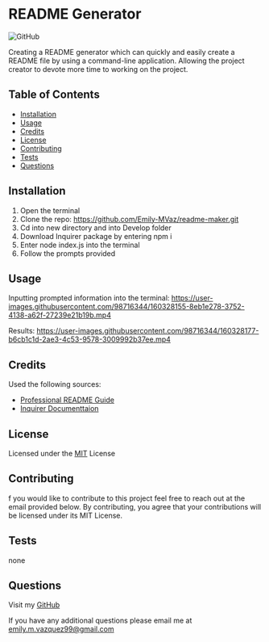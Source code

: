 
# README Generator

![GitHub](https://img.shields.io/badge/License-MIT-green)

Creating a README generator which can quickly and easily create a README file by using a command-line application. Allowing the project creator to devote more time to working on the project.
## Table of Contents
    
- [Installation](#installation)
- [Usage](#usage)
- [Credits](#credits)
- [License](#license)
- [Contributing](#contributing)
- [Tests](#tests)
- [Questions](#questions)
## Installation

1. Open the terminal
2. Clone the repo: https://github.com/Emily-MVaz/readme-maker.git
3. Cd into new directory and into Develop folder
4. Download Inquirer package by entering npm i
5. Enter node index.js into the terminal
6. Follow the prompts provided

## Usage

Inputting prompted information into the terminal: 
https://user-images.githubusercontent.com/98716344/160328155-8eb1e278-3752-4138-a62f-27239e21b19b.mp4

Results:
https://user-images.githubusercontent.com/98716344/160328177-b6cb1c1d-2ae3-4c53-9578-3009992b37ee.mp4


## Credits

Used the following sources:
- [Professional README Guide](https://coding-boot-camp.github.io/full-stack/github/professional-readme-guide)
- [Inquirer Documenttaion](https://www.npmjs.com/package/inquirer)
## License

Licensed under the [MIT](https://choosealicense.com/licenses/mit/) License


## Contributing

f you would like to contribute to this project feel free to reach out at the email provided below. By contributing, you agree that your contributions will be licensed under its MIT License.
## Tests

none

## Questions

Visit my [GitHub](https://github.com/Emily-MVaz)
  
  If you have any additional questions please email me at emily.m.vazquez99@gmail.com
